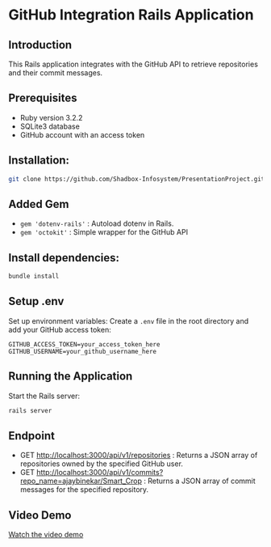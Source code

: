 # GitHub Integration Rails Application

## Introduction
This Rails application integrates with the GitHub API to retrieve repositories and their commit messages.

## Prerequisites
- Ruby version 3.2.2
- SQLite3 database
- GitHub account with an access token

## Installation:
```bash
git clone https://github.com/Shadbox-Infosystem/PresentationProject.git
```

## Added Gem
- `gem 'dotenv-rails'` : Autoload dotenv in Rails.
- `gem 'octokit'` : Simple wrapper for the GitHub API

## Install dependencies:
```bash
bundle install
```

## Setup .env
Set up environment variables:
Create a `.env` file in the root directory and add your GitHub access token:
```dotenv
GITHUB_ACCESS_TOKEN=your_access_token_here
GITHUB_USERNAME=your_github_username_here
```

## Running the Application
Start the Rails server:
```bash
rails server 
```

## Endpoint
- GET [http://localhost:3000/api/v1/repositories](http://localhost:3000/api/v1/repositories) : Returns a JSON array of repositories owned by the specified GitHub user.
- GET [http://localhost:3000/api/v1/commits?repo_name=ajaybinekar/Smart_Crop](http://localhost:3000/api/v1/commits?repo_name=ajaybinekar/Smart_Crop) : Returns a JSON array of commit messages for the specified repository.

## Video Demo
[Watch the video demo](https://www.youtube.com/embed/4ojwm0zSojM?si=KZ3BYLMiFbOGTAs_)
```

